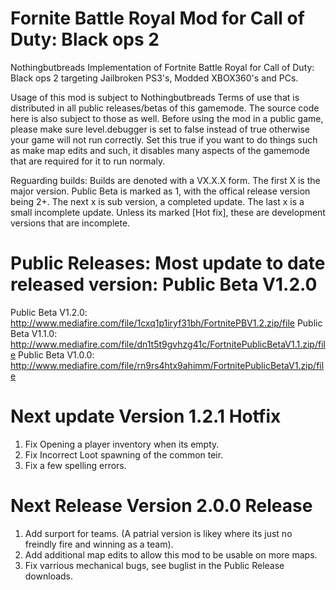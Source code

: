 # Fornite Battle Royal Mod for Call of Duty: Black ops 2
Nothingbutbreads Implementation of Fortnite Battle Royal for Call of Duty: Black ops 2 targeting Jailbroken PS3's, Modded XBOX360's and PCs.

Usage of this mod is subject to Nothingbutbreads Terms of use that is distributed in all public releases/betas of this gamemode. The source code here is also subject to those as well. Before using the mod in a public game, please make sure level.debugger is set to false instead of true otherwise your game will not run correctly. Set this true if you want to do things such as make map edits and such, it disables many aspects of the gamemode that are required for it to run normaly.

Reguarding builds: Builds are denoted with a VX.X.X form. The first X is the major version. Public Beta is marked as 1, with the offical release version being 2+. The next x is sub version, a completed update. The last x is a small incomplete update. Unless its marked [Hot fix], these are development versions that are incomplete.

# Public Releases: Most update to date released version: Public Beta V1.2.0
Public Beta V1.2.0: http://www.mediafire.com/file/1cxq1p1iryf31bh/FortnitePBV1.2.zip/file
Public Beta V1.1.0: http://www.mediafire.com/file/dn1t5t9gvhzg41c/FortnitePublicBetaV1.1.zip/file
Public Beta V1.0.0: http://www.mediafire.com/file/rn9rs4htx9ahimm/FortnitePublicBetaV1.zip/file
# Next update Version 1.2.1 Hotfix
1) Fix Opening a player inventory when its empty.
2) Fix Incorrect Loot spawning of the common teir.
3) Fix a few spelling errors.

# Next Release Version 2.0.0 Release
1) Add surport for teams. (A patrial version is likey where its just no freindly fire and winning as a team).
2) Add additional map edits to allow this mod to be usable on more maps. 
3) Fix varrious mechanical bugs, see buglist in the Public Release downloads.
